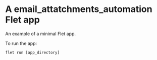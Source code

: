 # A email_attatchments_automation Flet app

An example of a minimal Flet app.

To run the app:

```
flet run [app_directory]
```